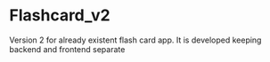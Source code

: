 # Flashcard_v2
Version 2 for already existent flash card app. It is developed keeping backend and frontend separate
